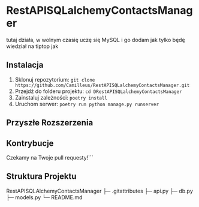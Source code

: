 # RestAPISQLalchemyContactsManager

tutaj działa, w wolnym czasię uczę się MySQL i go dodam jak tylko będę wiedział na tiptop jak

## Instalacja

1. Sklonuj repozytorium: `git clone https://github.com/Camilleus/RestAPISQLalchemyContactsManager.git`
2. Przejdź do folderu projektu: `cd DRestAPISQLalchemyContactsManager`
3. Zainstaluj zależności: `poetry install`
4. Uruchom serwer: `poetry run python manage.py runserver`

## Przyszłe Rozszerzenia

## Kontrybucje

Czekamy na Twoje pull requesty!```

## Struktura Projektu

RestAPISQLAlchemyContactsManager
├─ .gitattributes
├─ api.py
├─ db.py
├─ models.py
└─ README.md
